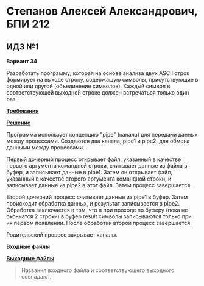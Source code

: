 # Степанов Алексей Александрович, БПИ 212
## ИДЗ №1

**Вариант 34**

Разработать программу, которая на основе анализа двух ASCII строк формирует на выходе строку,
содержащую символы, присутствующие в одной или другой (объединение символов).
Каждый символ в соответствующей выходной строке должен встречаться только один раз.

[**Требования**](requirements.md)

[**Решение**](main.c)

Программа использует концепцию "pipe" (канала) для передачи данных между процессами. Создаются два канала, pipe1 и pipe2, для обмена данными между процессами.

Первый дочерний процесс открывает файл, указанный в качестве первого аргумента командной строки, считывает данные из файла в буфер, и записывает данные в pipe1.
Затем он открывает файл, указанный в качестве второго аргумента командной строки, и записывает данные из pipe2 в этот файл. Затем процесс завершается.

Второй дочерний процесс считывает данные из pipe1 в буфер. Затем происходит обработка данных, и результат записывается в pipe2. Обработка заключается в том, что в при проходе по буферу (пока не окончатся 2 строки) в буфер result символы записываются только при их первом появлении. После обработки второй процесс завершается.

Родительский процесс закрывает каналы.

[**Входные файлы**](../texts/)

[**Выходные файлы**](results)

> Названия входного файла и соответствующего выходного совпадают.